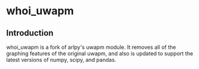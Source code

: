 # <b>whoi_uwapm</b>

## <b> Introduction </b>
whoi_uwapm is a fork of arlpy's uwapm module. It removes all of the graphing features of the original uwapm, and also is updated to support the latest versions of numpy, scipy, and pandas.